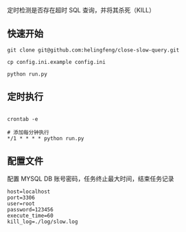 定时检测是否存在超时 SQL 查询，并将其杀死（KILL）

## 快速开始

```shell
git clone git@github.com:helingfeng/close-slow-query.git

cp config.ini.example config.ini

python run.py
```

## 定时执行

```shell

crontab -e

# 添加每分钟执行
*/1 * * * * python run.py
```

## 配置文件

配置 MYSQL DB 账号密码，任务终止最大时间，结束任务记录

```
host=localhost
port=3306
user=root
password=123456
execute_time=60
kill_log=./log/slow.log
```


